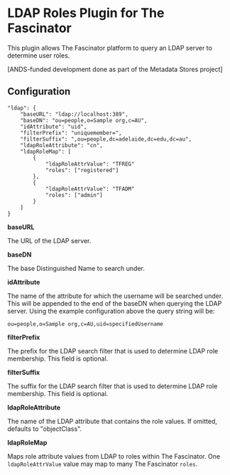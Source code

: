 # LDAP Roles Plugin for The Fascinator #

This plugin allows The Fascinator platform to query an LDAP server to determine user roles.

[ANDS-funded development done as part of the Metadata Stores project]

## Configuration ##

	"ldap": {  
		"baseURL": "ldap://localhost:389",  
		"baseDN": "ou=people,o=Sample org,c=AU",  
		"idAttribute": "uid",  
		"filterPrefix": "uniquemember=",
		"filterSuffix": ",ou=people,dc=adelaide,dc=edu,dc=au",
		"ldapRoleAttribute": "cn",
		"ldapRoleMap": [
			{
				"ldapRoleAttrValue": "TFREG"
				"roles": ["registered"]
			},
			{
				"ldapRoleAttrValue": "TFADM"
				"roles": ["admin"]
			}
		]
	}

**baseURL**

The URL of the LDAP server.

**baseDN**

The base Distinguished Name to search under.

**idAttribute**

The name of the attribute for which the username will be searched under. This will be appended to the end of the baseDN when querying the LDAP server.
Using the example configuration above the query string will be:

	ou=people,o=Sample org,c=AU,uid=specifiedUsername

**filterPrefix**

The prefix for the LDAP search filter that is used to determine LDAP role membership. This field is optional.

**filterSuffix**

The suffix for the LDAP search filter that is used to determine LDAP role membership. This field is optional.

**ldapRoleAttribute**

The name of the LDAP attribute that contains the role values. If omitted, defaults to "objectClass".

**ldapRoleMap**

Maps role attribute values from LDAP to roles within The Fascinator. One `ldapRoleAttrValue` value may map to many The Fascinator `roles`.

